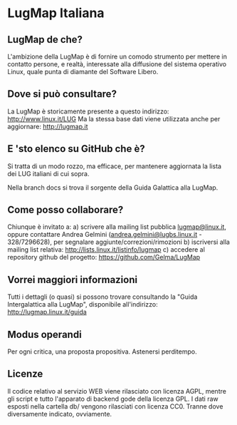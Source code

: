 LugMap Italiana
===============

LugMap de che?
---------------

L'ambizione della LugMap è di fornire un comodo strumento per mettere
in contatto persone, e realtà, interessate alla diffusione del sistema
operativo Linux, quale punta di diamante del Software Libero.

Dove si può consultare?
----------------------

La LugMap è storicamente presente a questo indirizzo:
http://www.linux.it/LUG
Ma la stessa base dati viene utilizzata anche per aggiornare:
http://lugmap.it

E 'sto elenco su GitHub che è?
------------------------------

Si tratta di un modo rozzo, ma efficace, per mantenere aggiornata
la lista dei LUG italiani di cui sopra.

Nella branch docs si trova il sorgente della Guida Galattica alla LugMap.


Come posso collaborare?
-----------------------

Chiunque è invitato a:
a) scrivere alla mailing list pubblica lugmap@linux.it, oppure
   contattare Andrea Gelmini (andrea.gelmini@lugbs.linux.it - 328/7296628),
   per segnalare aggiunte/correzioni/rimozioni
b) iscriversi alla mailing list relativa:
   http://lists.linux.it/listinfo/lugmap
c) accedere al repository github del progetto:
   https://github.com/Gelma/LugMap

Vorrei maggiori informazioni
----------------------------

Tutti i dettagli (o quasi) si possono trovare consultando la
"Guida Intergalattica alla LugMap", disponibile all'indirizzo:
	http://lugmap.linux.it/guida

Modus operandi
--------------

Per ogni critica, una proposta propositiva. Astenersi perditempo.

Licenze
-------

Il codice relativo al servizio WEB viene rilasciato con licenza AGPL,
mentre gli script e tutto l'apparato di backend gode della licenza GPL.
I dati raw esposti nella cartella db/ vengono rilasciati con licenza CC0.
Tranne dove diversamente indicato, ovviamente.
